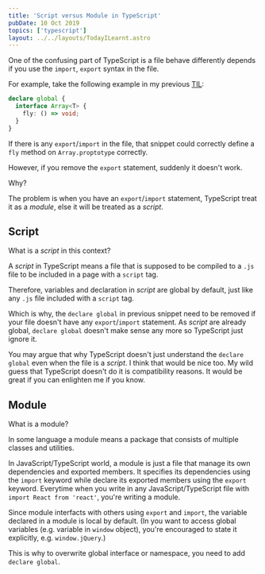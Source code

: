 ```yaml
---
title: 'Script versus Module in TypeScript'
pubDate: 10 Oct 2019
topics: ['typescript']
layout: ../../layouts/TodayILearnt.astro
---
```


One of the confusing part of TypeScript is a file behave differently depends if you use the `import`, `export` syntax in the file.

For example, take the following example in my previous [TIL](/today-i-learnt/extending-global-or-third-party-type):

```ts
declare global {
  interface Array<T> {
    fly: () => void;
  }
}
```

If there is any `export`/`import` in the file, that snippet could correctly define a `fly` method on `Array.proptotype` correctly.

However, if you remove the `export` statement, suddenly it doesn't work.

Why?

The problem is when you have an `export`/`import` statement, TypeScript treat it as a _module_, else it will be treated as a _script_.

## Script

What is a _script_ in this context?

A _script_ in TypeScript means a file that is supposed to be compiled to a `.js` file to be included in a page with a `script` tag.

Therefore, variables and declaration in _script_ are global by default, just like any `.js` file included with a `script` tag.

Which is why, the `declare global` in previous snippet need to be removed if your file doesn't have any `export`/`import` statement. As _script_ are already global, `declare global` doesn't make sense any more so TypeScript just ignore it.

<aside>

You may argue that why TypeScript doesn't just understand the `declare global` even when the file is a _script_. I think that would be nice too. My wild guess that TypeScript doesn't do it is compatibility reasons. It would be great if you can enlighten me if you know.

</aside>

## Module

What is a module?

In some language a module means a package that consists of multiple classes and utilities.

In JavaScript/TypeScript world, a module is just a file that manage its own dependencies and exported members. It specifies its dependencies using the `import` keyword while declare its exported members using the `export` keyword. Everytime when you write in any JavaScript/TypeScript file with `import React from 'react'`, you're writing a module.

Since module interfacts with others using `export` and `import`, the variable declared in a module is local by default. (In you want to access global variables (e.g. variable in `window` object), you're encouraged to state it explicitly, e.g. `window.jQuery`.)

This is why to overwrite global interface or namespace, you need to add `declare global`.
